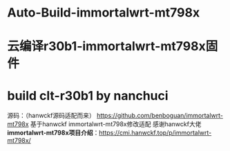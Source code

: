 # Auto-Build-immortalwrt-mt798x
# 云编译r30b1-immortalwrt-mt798x固件
# build clt-r30b1 by nanchuci

源码：（hanwckf源码适配而来）
https://github.com/benboguan/immortalwrt-mt798x
基于hanwckf immortalwrt-mt798x修改适配
感谢hanwckf大佬
**immortalwrt-mt798x项目介绍**：https://cmi.hanwckf.top/p/immortalwrt-mt798x/
